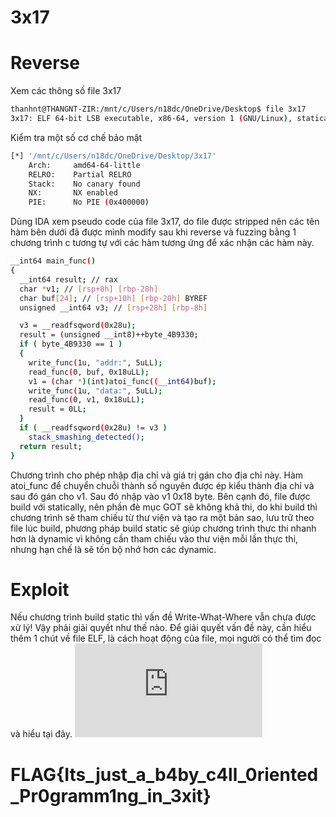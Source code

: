 # 3x17

# Reverse

Xem các thông số file 3x17

```sh
thanhnt@THANGNT-ZIR:/mnt/c/Users/n18dc/OneDrive/Desktop$ file 3x17
3x17: ELF 64-bit LSB executable, x86-64, version 1 (GNU/Linux), statically linked, for GNU/Linux 3.2.0, BuildID[sha1]=a9f43736cc372b3d1682efa57f19a4d5c70e41d3, stripped
```

Kiểm tra một số cơ chế bảo mật

```sh
[*] '/mnt/c/Users/n18dc/OneDrive/Desktop/3x17'
    Arch:     amd64-64-little
    RELRO:    Partial RELRO
    Stack:    No canary found
    NX:       NX enabled
    PIE:      No PIE (0x400000)
```

Dùng IDA xem pseudo code của file 3x17, do file được stripped nên các tên hàm bên dưới đã được mình modify sau khi reverse và fuzzing bằng 1 chương trình c tương tự với các hàm tương ứng để xác nhận các hàm này.


```sh
__int64 main_func()
{
  __int64 result; // rax
  char *v1; // [rsp+8h] [rbp-28h]
  char buf[24]; // [rsp+10h] [rbp-20h] BYREF
  unsigned __int64 v3; // [rsp+28h] [rbp-8h]

  v3 = __readfsqword(0x28u);
  result = (unsigned __int8)++byte_4B9330;
  if ( byte_4B9330 == 1 )
  {
    write_func(1u, "addr:", 5uLL);
    read_func(0, buf, 0x18uLL);
    v1 = (char *)(int)atoi_func((__int64)buf);
    write_func(1u, "data:", 5uLL);
    read_func(0, v1, 0x18uLL);
    result = 0LL;
  }
  if ( __readfsqword(0x28u) != v3 )
    stack_smashing_detected();
  return result;
}
```

Chương trình cho phép nhập địa chỉ và giá trị gán cho địa chỉ này. Hàm atoi_func để chuyển chuỗi thành số nguyên được ép kiểu thành địa chỉ và sau đó gán cho v1. Sau đó nhập vào v1 0x18 byte. 
Bên cạnh đó, file được build với statically, nên phần đè mục GOT sẽ không khả thi, do khi build thì chương trình sẽ tham chiếu từ thư viện và tạo ra một bản sao, lưu trữ theo file lúc build, phương pháp build static sẽ giúp chương trình thực thi nhanh hơn là dynamic vì không cần tham chiếu vào thư viện mỗi lần thực thi, nhưng hạn chế là sẽ tốn bộ nhớ hơn các dynamic.

# Exploit

Nếu chương trình build static thì vấn đề Write-What-Where vẫn chưa được xử lý! Vậy phải giải quyết như thế nào.
Để giải quyết vấn đề này, cần hiểu thêm 1 chút về file ELF, là cách hoạt động của file, mọi người có thể tìm đọc và hiểu tại đây.
![file-elf](http://blog.k3170makan.com/2018/10/introduction-to-elf-format-part-v.html)

# FLAG{Its_just_a_b4by_c4ll_0riented_Pr0gramm1ng_in_3xit}